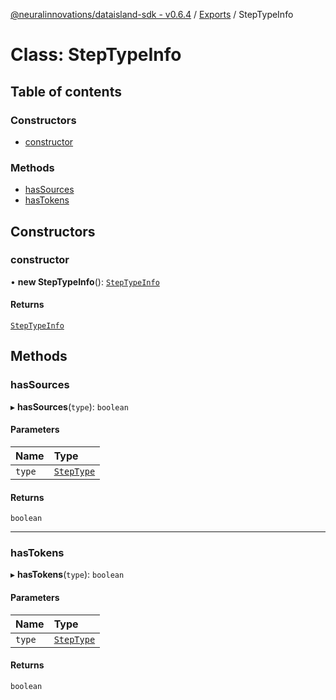 [@neuralinnovations/dataisland-sdk - v0.6.4](../../README.md) / [Exports](../modules.md) / StepTypeInfo

# Class: StepTypeInfo

## Table of contents

### Constructors

- [constructor](StepTypeInfo.md#constructor)

### Methods

- [hasSources](StepTypeInfo.md#hassources)
- [hasTokens](StepTypeInfo.md#hastokens)

## Constructors

### constructor

• **new StepTypeInfo**(): [`StepTypeInfo`](StepTypeInfo.md)

#### Returns

[`StepTypeInfo`](StepTypeInfo.md)

## Methods

### hasSources

▸ **hasSources**(`type`): `boolean`

#### Parameters

| Name | Type |
| :------ | :------ |
| `type` | [`StepType`](../enums/StepType.md) |

#### Returns

`boolean`

___

### hasTokens

▸ **hasTokens**(`type`): `boolean`

#### Parameters

| Name | Type |
| :------ | :------ |
| `type` | [`StepType`](../enums/StepType.md) |

#### Returns

`boolean`
